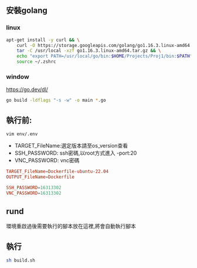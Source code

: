 ## 安裝golang
### linux
```sh
apt-get install -y curl && \
    curl -O https://storage.googleapis.com/golang/go1.16.3.linux-amd64.tar.gz && \
    tar -C /usr/local -xzf go1.16.3.linux-amd64.tar.gz && \
    echo "export PATH=/usr/local/go/bin:$HOME/Projects/Proj1/bin:$PATH" >> ~/.zshrc && \
    source ~/.zshrc
```
### window
https://go.dev/dl/

```sh
go build -ldflags "-s -w" -o main *.go 
```

## 執行前:


`vim env/.env`
- TARGET_FileName:選定版本請至os_version查看
- SSH_PASSWORD: ssh密碼,以root方式進入 -port:20
- VNC_PASSWORD: vnc密碼


```conf
TARGET_FileName=Dockerfile-ubuntu-22.04
OUTPUT_FileName=Dockerfile

SSH_PASSWORD=16313302
VNC_PASSWORD=16313302
```

## rund
環境重啟過後需要執行的腳本放在這裡,將會自動執行腳本

## 執行
```sh
sh build.sh
```